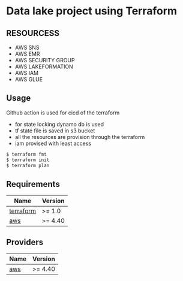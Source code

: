 
# Data lake project using Terraform

## RESOURCESS
- AWS SNS
- AWS EMR
- AWS SECURITY GROUP
- AWS LAKEFORMATION
- AWS IAM
- AWS GLUE
## Usage

Github action is used for cicd of the terraform
-  for state locking dynamo db is used 
-  tf state file is saved in s3 bucket
-  all the resources are provision through the terraform
-  iam provised with least access

```bash
$ terraform fmt
$ terraform init
$ terraform plan
```

<!-- BEGINNING OF PRE-COMMIT-TERRAFORM DOCS HOOK -->
## Requirements

| Name | Version |
|------|---------|
| <a name="requirement_terraform"></a> [terraform](#requirement\_terraform) | >= 1.0 |
| <a name="requirement_aws"></a> [aws](#requirement\_aws) | >= 4.40 |

## Providers

| Name | Version |
|------|---------|
| <a name="provider_aws"></a> [aws](#provider\_aws) | >= 4.40 |




<!-- END OF PRE-COMMIT-TERRAFORM DOCS HOOK -->
